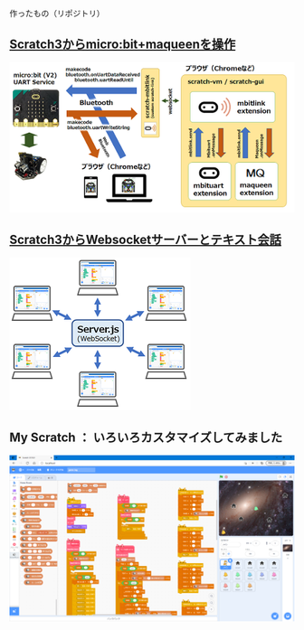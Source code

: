 作ったもの（リポジトリ）

## [Scratch3からmicro:bit+maqueenを操作](index_mbituart.md)

![](images/mbituart.png)

## [Scratch3からWebsocketサーバーとテキスト会話](index_homeroom.md)

![](images/homeroom.png)

## My Scratch ： いろいろカスタマイズしてみました

![](images/my-scratch.png)
